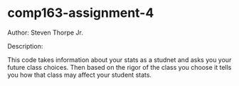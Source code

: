 # comp163-assignment-4

Author: Steven Thorpe Jr.

Description:

This code takes information about your stats as a studnet and asks you your future class choices. Then based on the rigor of the class you choose it tells you how that class may affect your student stats.